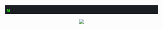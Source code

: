 <p align="center">
  <img src="about.gif" autoplay loop>
</p>
<p align="center">
  <img src="programming.gif" autoplay loop>
</p>